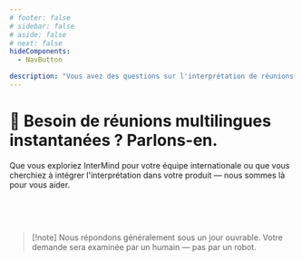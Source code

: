 ```yaml
---
# footer: false
# sidebar: false
# aside: false
# next: false
hideComponents:
  - NavButton

description: "Vous avez des questions sur l'interprétation de réunions par IA, la collaboration multilingue ou le déploiement en entreprise ? Contactez InterMind pour discuter de votre cas d'utilisation, de l'intégration ou de l'intégration de votre équipe."
---
```


# 🤝 Besoin de réunions multilingues instantanées ? Parlons-en.

Que vous exploriez InterMind pour votre équipe internationale ou que vous cherchiez à intégrer l'interprétation dans votre produit — nous sommes là pour vous aider.

<br>

<ContactFormModalNav  
  formStyle="margin: 1rem auto;"  
  categoryLabel="De quoi souhaitez-vous parler ?"  
  categoryPlaceholderText="Choisissez votre sujet..."  
  messageLabel="Message (facultatif)"  
  messagePlaceholderText="N\'hésitez pas à inclure votre cas d\'utilisation, le calendrier ou toute autre information que vous souhaitez partager."  
  buttonText="Contactez notre équipe"  
  :services="[
    'Je veux explorer les cas d\'utilisation pour mon équipe',
    'Je souhaite demander une démonstration',
    'Je recherche des options de déploiement entreprise',
    'J\'ai des questions sur les prix ou les fonctionnalités',
    'Autre chose'
  ]"
/>

<br>

> [!note] Nous répondons généralement sous un jour ouvrable. Votre demande sera examinée par un humain — pas par un robot.